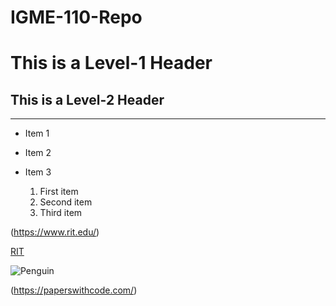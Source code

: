 # IGME-110-Repo

# This is a Level-1 Header
## This is a Level-2 Header

---

- Item 1
- Item 2
- Item 3

  1. First item
  2. Second item
  3. Third item

(https://www.rit.edu/)

[RIT](https://www.rit.edu/)

![Penguin](<img width="100" height="121" alt="image" src="https://github.com/user-attachments/assets/0e99a6a1-be5e-40b4-8038-4413ebe3e32d" />)

(https://paperswithcode.com/)
